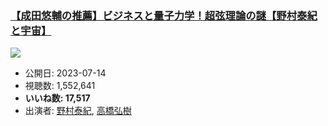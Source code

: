 ### [【成田悠輔の推薦】ビジネスと量子力学！超弦理論の謎【野村泰紀と宇宙】](https://www.youtube.com/watch?v=lp7PPFsnQAE)
[![](https://img.youtube.com/vi/lp7PPFsnQAE/sddefault.jpg)](https://www.youtube.com/watch?v=lp7PPFsnQAE)
-   公開日: 2023-07-14
-   視聴数: 1,552,641
-   **いいね数: 17,517**
-   出演者: [野村泰紀](/rehacq_fan/people/野村泰紀 "wikilink"), [高橋弘樹](/rehacq_fan/people/高橋弘樹 "wikilink")
